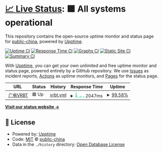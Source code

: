 # [📈 Live Status](https://10099.com.cn): <!--live status--> **🟩 All systems operational**

This repository contains the open-source uptime monitor and status page for [public-china](https://10099.com.cn), powered by [Upptime](https://github.com/upptime/upptime).

[![Uptime CI](https://github.com/public-china/10099-upptime/workflows/Uptime%20CI/badge.svg)](https://github.com/public-china/10099-upptime/actions?query=workflow%3A%22Uptime+CI%22)
[![Response Time CI](https://github.com/public-china/10099-upptime/workflows/Response%20Time%20CI/badge.svg)](https://github.com/public-china/10099-upptime/actions?query=workflow%3A%22Response+Time+CI%22)
[![Graphs CI](https://github.com/public-china/10099-upptime/workflows/Graphs%20CI/badge.svg)](https://github.com/public-china/10099-upptime/actions?query=workflow%3A%22Graphs+CI%22)
[![Static Site CI](https://github.com/public-china/10099-upptime/workflows/Static%20Site%20CI/badge.svg)](https://github.com/public-china/10099-upptime/actions?query=workflow%3A%22Static+Site+CI%22)
[![Summary CI](https://github.com/public-china/10099-upptime/workflows/Summary%20CI/badge.svg)](https://github.com/public-china/10099-upptime/actions?query=workflow%3A%22Summary+CI%22)

With [Upptime](https://upptime.js.org), you can get your own unlimited and free uptime monitor and status page, powered entirely by a GitHub repository. We use [Issues](https://github.com/public-china/10099-upptime/issues) as incident reports, [Actions](https://github.com/public-china/10099-upptime/actions) as uptime monitors, and [Pages](https://10099.com.cn) for the status page.

<!--start: status pages-->
<!-- This summary is generated by Upptime (https://github.com/upptime/upptime) -->
<!-- Do not edit this manually, your changes will be overwritten -->
<!-- prettier-ignore -->
| URL | Status | History | Response Time | Uptime |
| --- | ------ | ------- | ------------- | ------ |
| <img alt="" src="https://icons.duckduckgo.com/ip3/vrbt.10099.com.cn.ico" height="13"> [广电VRBT](https://vrbt.10099.com.cn/#/home) | 🟩 Up | [vrbt.yml](https://github.com/public-china/10099-upptime/commits/HEAD/history/vrbt.yml) | <details><summary><img alt="Response time graph" src="./graphs/vrbt/response-time-week.png" height="20"> 2047ms</summary><br><a href="https://public-china.github.io/10099-upptime/history/vrbt"><img alt="Response time 1715" src="https://img.shields.io/endpoint?url=https%3A%2F%2Fraw.githubusercontent.com%2Fpublic-china%2F10099-upptime%2FHEAD%2Fapi%2Fvrbt%2Fresponse-time.json"></a><br><a href="https://public-china.github.io/10099-upptime/history/vrbt"><img alt="24-hour response time 1951" src="https://img.shields.io/endpoint?url=https%3A%2F%2Fraw.githubusercontent.com%2Fpublic-china%2F10099-upptime%2FHEAD%2Fapi%2Fvrbt%2Fresponse-time-day.json"></a><br><a href="https://public-china.github.io/10099-upptime/history/vrbt"><img alt="7-day response time 2047" src="https://img.shields.io/endpoint?url=https%3A%2F%2Fraw.githubusercontent.com%2Fpublic-china%2F10099-upptime%2FHEAD%2Fapi%2Fvrbt%2Fresponse-time-week.json"></a><br><a href="https://public-china.github.io/10099-upptime/history/vrbt"><img alt="30-day response time 1871" src="https://img.shields.io/endpoint?url=https%3A%2F%2Fraw.githubusercontent.com%2Fpublic-china%2F10099-upptime%2FHEAD%2Fapi%2Fvrbt%2Fresponse-time-month.json"></a><br><a href="https://public-china.github.io/10099-upptime/history/vrbt"><img alt="1-year response time 1636" src="https://img.shields.io/endpoint?url=https%3A%2F%2Fraw.githubusercontent.com%2Fpublic-china%2F10099-upptime%2FHEAD%2Fapi%2Fvrbt%2Fresponse-time-year.json"></a></details> | <details><summary><a href="https://public-china.github.io/10099-upptime/history/vrbt">99.58%</a></summary><a href="https://public-china.github.io/10099-upptime/history/vrbt"><img alt="All-time uptime 99.83%" src="https://img.shields.io/endpoint?url=https%3A%2F%2Fraw.githubusercontent.com%2Fpublic-china%2F10099-upptime%2FHEAD%2Fapi%2Fvrbt%2Fuptime.json"></a><br><a href="https://public-china.github.io/10099-upptime/history/vrbt"><img alt="24-hour uptime 100.00%" src="https://img.shields.io/endpoint?url=https%3A%2F%2Fraw.githubusercontent.com%2Fpublic-china%2F10099-upptime%2FHEAD%2Fapi%2Fvrbt%2Fuptime-day.json"></a><br><a href="https://public-china.github.io/10099-upptime/history/vrbt"><img alt="7-day uptime 99.58%" src="https://img.shields.io/endpoint?url=https%3A%2F%2Fraw.githubusercontent.com%2Fpublic-china%2F10099-upptime%2FHEAD%2Fapi%2Fvrbt%2Fuptime-week.json"></a><br><a href="https://public-china.github.io/10099-upptime/history/vrbt"><img alt="30-day uptime 99.75%" src="https://img.shields.io/endpoint?url=https%3A%2F%2Fraw.githubusercontent.com%2Fpublic-china%2F10099-upptime%2FHEAD%2Fapi%2Fvrbt%2Fuptime-month.json"></a><br><a href="https://public-china.github.io/10099-upptime/history/vrbt"><img alt="1-year uptime 99.95%" src="https://img.shields.io/endpoint?url=https%3A%2F%2Fraw.githubusercontent.com%2Fpublic-china%2F10099-upptime%2FHEAD%2Fapi%2Fvrbt%2Fuptime-year.json"></a></details>

<!--end: status pages-->

[**Visit our status website →**](https://10099.com.cn)

## 📄 License

- Powered by: [Upptime](https://github.com/upptime/upptime)
- Code: [MIT](./LICENSE) © [public-china](https://10099.com.cn)
- Data in the `./history` directory: [Open Database License](https://opendatacommons.org/licenses/odbl/1-0/)
